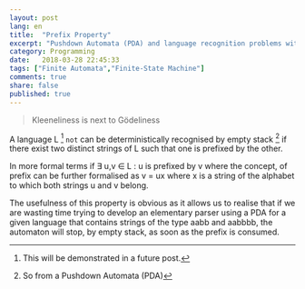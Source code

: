 ```yaml
---
layout: post
lang: en
title:  "Prefix Property"
excerpt: "Pushdown Automata (PDA) and language recognition problems with special features"
category: Programming
date:   2018-03-28 22:45:33
tags: ["Finite Automata","Finite-State Machine"]
comments: true
share: false
published: true
---
```

   
> Kleeneliness is next to Gödeliness
 
A language L [^footnote1] `not` can be deterministically recognised by empty stack [^footnote2] if there exist two distinct strings of L such that one is prefixed by the other. 

In more formal terms if &exist; u,v &isin; L : u is prefixed by v where the concept, of prefix can be further formalised as v = ux where x is a string of the alphabet to which both strings u and v belong.

The usefulness of this property is obvious as it allows us to realise that if we are wasting time trying to develop an elementary parser using a PDA for a given language that contains strings of the type aabb and aabbbb, the automaton will stop, by empty stack, as soon as the prefix is consumed.

[^footnote1]: This will be demonstrated in a future post.
[^footnote2]: So from a Pushdown Automata (PDA)